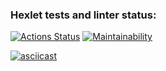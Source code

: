 ### Hexlet tests and linter status:
[![Actions Status](https://github.com/romanbr88/php-project-lvl1/actions/workflows/hexlet-check.yml/badge.svg)](https://github.com/romanbr88/php-project-lvl1/actions)
[![Maintainability](https://api.codeclimate.com/v1/badges/29d9a5f1ec4edc279925/maintainability)](https://codeclimate.com/github/romanbr88/php-project-lvl1/maintainability)

[![asciicast](https://asciinema.org/a/RB1NKOvWMfnNJtVwTaFc6zTuI.svg)](https://asciinema.org/a/RB1NKOvWMfnNJtVwTaFc6zTuI)
